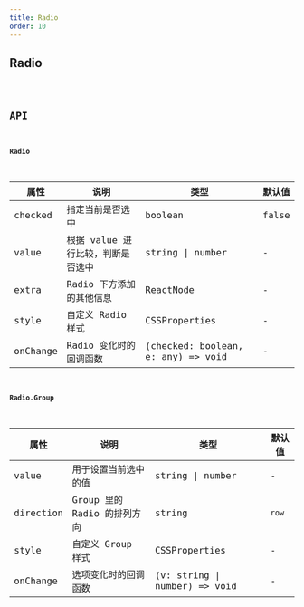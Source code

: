 ```yaml
---
title: Radio
order: 10
---
```


## Radio

<code src="./radio/index.tsx" />

## API

#### Radio

| 属性     | 说明                              | 类型                               | 默认值 |
| -------- | --------------------------------- | ---------------------------------- | ------ |
| checked  | 指定当前是否选中                  | boolean                            | false  |
| value    | 根据 value 进行比较，判断是否选中 | string \| number                   | -      |
| extra    | Radio 下方添加的其他信息          | ReactNode                          | -      |
| style    | 自定义 Radio 样式                 | CSSProperties                      | -      |
| onChange | Radio 变化时的回调函数            | (checked: boolean, e: any) => void | -      |

#### Radio.Group

| 属性      | 说明                        | 类型                          | 默认值 |
| --------- | --------------------------- | ----------------------------- | ------ |
| value     | 用于设置当前选中的值        | string \| number              | -      |
| direction | Group 里的 Radio 的排列方向 | string                        | `row`  |
| style     | 自定义 Group 样式           | CSSProperties                 | -      |
| onChange  | 选项变化时的回调函数        | (v: string \| number) => void | -      |
